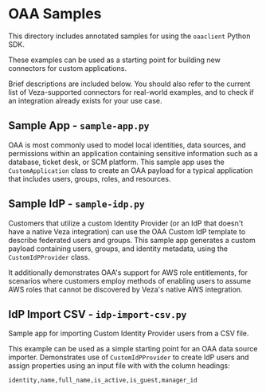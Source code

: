 # OAA Samples

This directory includes annotated samples for using the `oaaclient` Python SDK.

These examples can be used as a starting point for building new connectors for custom applications.

Brief descriptions are included below. You should also refer to the current list of Veza-supported connectors for real-world examples, and to check if an integration already exists for your use case.

## Sample App - `sample-app.py`

OAA is most commonly used to model local identities, data sources, and permissions within an application containing sensitive information such as a database, ticket desk, or SCM platform. This sample app uses the `CustomApplication` class to create an OAA payload for a typical application that includes users, groups, roles, and resources.

## Sample IdP - `sample-idp.py`

Customers that utilize a custom Identity Provider (or an IdP that doesn't have a native Veza integration) can use the OAA Custom IdP template to describe federated users and groups. This sample app generates a custom payload containing users, groups, and identity metadata, using the `CustomIdPProvider` class.

It additionally demonstrates OAA's support for AWS role entitlements, for scenarios where customers employ methods of enabling users to assume AWS roles that cannot be discovered by Veza's native AWS integration.

## IdP Import CSV - `idp-import-csv.py`

Sample app for importing Custom Identity Provider users from a CSV file.

This example can be used as a simple starting point for
an OAA data source importer. Demonstrates use of `CustomIdPProvider` to create IdP users and assign properties using an input file with with the column headings:

`identity,name,full_name,is_active,is_guest,manager_id`
